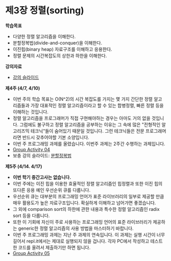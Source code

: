 # 제3장 정렬\(sorting\)

**학습목표**

* 다양한 정렬 알고리즘을 이해한다.
* 분할정복법\(divide-and-conquer\)을 이해한다.
* 이진힙\(binary heap\) 자료구조를 이해하고 응용한다.
* 정렬 문제의 시간복잡도의 상한과 하한을 이해한다.

**강의자료**

* [강의 슬라이드](https://github.com/ohkwn/Algorithm-2019/blob/master/slides/chap03_sorting.pdf)

**제4주 \(4/7, 4/10\)**

* 이번 주의 학습 목표는 O\(N^2\)의 시간 복잡도를 가지는 몇 가지 간단한 정렬 알고리즘들과 가장 대표적인 정렬 알고리즘이라고 할 수 있는 합병정렬, 빠른 정렬 등을 이해하는 것입니다.
* 정렬 알고리즘을 프로그래머가 직접 구현해야하는 경우는 아마도 거의 없을 것입니다. 그럼에도 불구하고 정렬 알고리즘을 공부하는 이유는 그 속에 많은 "전형적인 알고리즈믹 테크닉"들이 숨어있기 때문일 것입니다. 그런 테크닉들은 전문 프로그래머라면 반드시 갖추어야할 기본 소양입니다.
* 이번 주 프로그래밍 과제를 올렸습니다. 이번주 과제는 2주간 수행하는 과제입니다.
* [Group Activity 04](https://www.dropbox.com/s/lygtnluvnqsgbpp/group_activity04.pdf?dl=0) 
* 보충 강의 슬라이드: [분할정복법](https://www.dropbox.com/s/scb4mcqpid09v9z/divide-and-conquer.pdf?dl=0)

**제5주 \(4/14. 4/17\)**

* **이번 학기 중간고사는 없습니다.**
* 이번 주에는 이진 힙을 이용한 효율적인 정렬 알고리즘인 힙정렬과 또한 이진 힙의 또다른 응용 예인 우선순위 큐를 다룹니다. 
* 우선순위 큐는 대부분의 프로그래밍 언어가 표준 라이브러리의 일부로 제공할 만큼 매우 활용도가 높은 자료구조입니다. 확실하게 이해하고 넘어가면 좋겠습니다.
* 그 외에 comparison sort의 하한에 관한 내용과 특수한 정렬 알고리즘인 radix sort 등을 다룹니다.
* 또한 이 기회에 자신이 주로 사용하는 프로그래밍 언어의 표준 라이브러리가 제공하는 generic한 정렬 알고리즘의 사용 방법을 마스터하기 바랍니다.
* 이번 주 프로그래밍 과제는 지난 주 과제의 연속입니다. 이 과제는 실행 시간이 너무 길어서  repl.it에서는 제대로 실행되지 않을 겁니다. 각자 PC에서 작성하고 테스트한 코드를 올려서 제출하기만 하면 됩니다. 
* [Group Activity 05](https://www.dropbox.com/s/8ks2mdomytnpyuj/group_activity05.pdf?dl=0)

